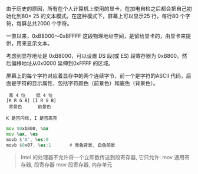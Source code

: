 

由于历史的原因，所有在个人计算机上使用的显卡，在加电自检之后都会把自己初始化到80× 25 的文本模式。在这种模式下，屏幕上可以显示25 行，每行80 个字符，每屏总共2000 个字符。

一直以来，0xB8000～0xBFFFF 这段物理地址空间，是留给显卡的，由显卡来提供，用来显示文本。

考虑到显存地址是 0xB8000，可以设置 DS 段(或 ES) 段寄存器为 0xB800。然后偏移地址从0x0000 延伸到0xFFFF 的区域。

屏幕上的每个字符对应着显存中的两个连续字节，前一个是字符的ASCII 代码，后面是字符的显示属性，包括字符颜色（前景色）和底色（背景色）。

```
 高 4 位    低 4 位
[K R G B] [I R G B]
 背景色      前景色

K 是否闪烁, I 是否高亮
```

```asm
mov $0xb800, %ax
mov %ax, %es
movb $'A', %es:0
movb $0x07, %es:1       # 黑色背景, 白色前景
```

> Intel 的处理器不允许将一个立即数传送到段寄存器, 它只允许:
> mov 通用寄存器, 段寄存器
> mov 段寄存器, 内存单元

